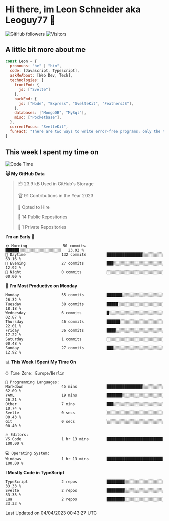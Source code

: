 # Hi there, im Leon Schneider aka Leoguy77 👋

![GitHub followers](https://img.shields.io/github/followers/leoguy77.svg?style=social&label=Followers) ![Visitors](https://visitor-badge.glitch.me/badge?page_id=leoguy77.leoguy77)

## A little bit more about me

```javascript
const Leon = {
  pronouns: "he" | "him",
  code: [Javascript, Typescript],
  askMeAbout: [Web Dev, Tech],
  technologies: {
    frontEnd: {
      js: ["Svelte"]
    },
    backEnd: {
      js: ["Node", "Express", "SvelteKit", "FeathersJS"],
    },
    databases: ["MongoDB", "MySql"],
    misc: ["Pocketbase"],
  },
  currentFocus: "SvelteKit",
  funFact: "There are two ways to write error-free programs; only the third one works"
}
```

## This week I spent my time on

<!--START_SECTION:waka-->
![Code Time](http://img.shields.io/badge/Code%20Time-1%20hr%2013%20mins-blue)

**🐱 My GitHub Data** 

> 📦 23.9 kB Used in GitHub's Storage 
 > 
> 🏆 91 Contributions in the Year 2023
 > 
> 💼 Opted to Hire
 > 
> 📜 14 Public Repositories 
 > 
> 🔑 1 Private Repositories 
 > 
**I'm an Early 🐤** 

```text
🌞 Morning                50 commits          ██████░░░░░░░░░░░░░░░░░░░   23.92 % 
🌆 Daytime                132 commits         ████████████████░░░░░░░░░   63.16 % 
🌃 Evening                27 commits          ███░░░░░░░░░░░░░░░░░░░░░░   12.92 % 
🌙 Night                  0 commits           ░░░░░░░░░░░░░░░░░░░░░░░░░   00.00 % 
```
📅 **I'm Most Productive on Monday** 

```text
Monday                   55 commits          ███████░░░░░░░░░░░░░░░░░░   26.32 % 
Tuesday                  38 commits          █████░░░░░░░░░░░░░░░░░░░░   18.18 % 
Wednesday                6 commits           █░░░░░░░░░░░░░░░░░░░░░░░░   02.87 % 
Thursday                 46 commits          ██████░░░░░░░░░░░░░░░░░░░   22.01 % 
Friday                   36 commits          ████░░░░░░░░░░░░░░░░░░░░░   17.22 % 
Saturday                 1 commits           ░░░░░░░░░░░░░░░░░░░░░░░░░   00.48 % 
Sunday                   27 commits          ███░░░░░░░░░░░░░░░░░░░░░░   12.92 % 
```


📊 **This Week I Spent My Time On** 

```text
🕑︎ Time Zone: Europe/Berlin

💬 Programming Languages: 
Markdown                 45 mins             ████████████████░░░░░░░░░   62.09 % 
YAML                     19 mins             ███████░░░░░░░░░░░░░░░░░░   26.21 % 
Other                    7 mins              ███░░░░░░░░░░░░░░░░░░░░░░   10.74 % 
Svelte                   0 secs              ░░░░░░░░░░░░░░░░░░░░░░░░░   00.43 % 
Git                      0 secs              ░░░░░░░░░░░░░░░░░░░░░░░░░   00.40 % 

🔥 Editors: 
VS Code                  1 hr 13 mins        █████████████████████████   100.00 % 

💻 Operating System: 
Windows                  1 hr 13 mins        █████████████████████████   100.00 % 
```

**I Mostly Code in TypeScript** 

```text
TypeScript               2 repos             ████████░░░░░░░░░░░░░░░░░   33.33 % 
Svelte                   2 repos             ████████░░░░░░░░░░░░░░░░░   33.33 % 
Lua                      2 repos             ████████░░░░░░░░░░░░░░░░░   33.33 % 
```




 Last Updated on 04/04/2023 00:43:27 UTC
<!--END_SECTION:waka-->

